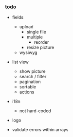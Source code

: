 ### todo

- fields
    - upload
        - single file
        - multiple
            - reorder
        - resize picture
    - wysiwyg

- list view
    - show picture
    - search / filter
    - pagination
    - sortable
    - actions

- i18n
    - not hard-coded

- logo

- validate errors within arrays